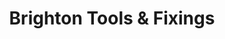 ---
title: "Brighton Tools & Fixings"
url: /brighton-and-hove/brighton-tools-and-fixings/
shop: wholesale
---